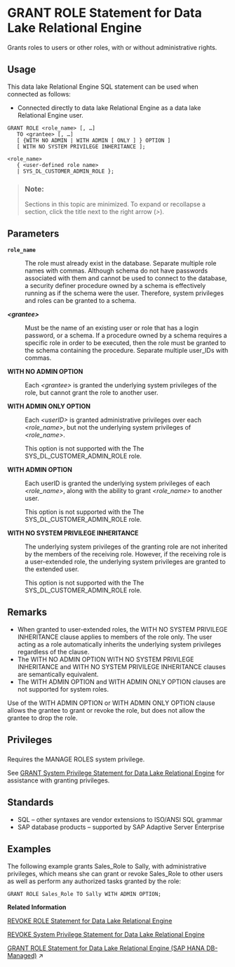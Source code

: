 <!-- loioa3e379cc84f21015bccfaff98164bf01 -->

# GRANT ROLE Statement for Data Lake Relational Engine

Grants roles to users or other roles, with or without administrative rights.



<a name="loioa3e379cc84f21015bccfaff98164bf01__section_ovp_dvr_znb"/>

## Usage

This data lake Relational Engine SQL statement can be used when connected as follows:

-   Connected directly to data lake Relational Engine as a data lake Relational Engine user.



```
GRANT ROLE <role_name> [, …] 
   TO <grantee> [, …]
   [ {WITH NO ADMIN | WITH ADMIN [ ONLY ] } OPTION ]
   [ WITH NO SYSTEM PRIVILEGE INHERITANCE ];
```

```
<role_name>
   { <user-defined role name>
   | SYS_DL_CUSTOMER_ADMIN_ROLE };
```



> ### Note:  
> Sections in this topic are minimized. To expand or recollapse a section, click the title next to the right arrow \(*\>*\).



<a name="loioa3e379cc84f21015bccfaff98164bf01__grant_role_parm1"/>

## Parameters


<dl>
<dt><b>

`role_name`

</b></dt>
<dd>

The role must already exist in the database. Separate multiple role names with commas. Although schema do not have passwords associated with them and cannot be used to connect to the database, a security definer procedure owned by a schema is effectively running as if the schema were the user. Therefore, system privileges and roles can be granted to a schema.



</dd><dt><b>

*<grantee\>*

</b></dt>
<dd>

Must be the name of an existing user or role that has a login password, or a schema. If a procedure owned by a schema requires a specific role in order to be executed, then the role must be granted to the schema containing the procedure. Separate multiple user\_IDs with commas.



</dd><dt><b>

WITH NO ADMIN OPTION

</b></dt>
<dd>

Each *<grantee\>* is granted the underlying system privileges of the role, but cannot grant the role to another user.



</dd><dt><b>

WITH ADMIN ONLY OPTION

</b></dt>
<dd>

Each *<userID\>* is granted administrative privileges over each *<role\_name\>*, but not the underlying system privileges of *<role\_name\>*.

This option is not supported with the The SYS\_DL\_CUSTOMER\_ADMIN\_ROLE role.



</dd><dt><b>

WITH ADMIN OPTION

</b></dt>
<dd>

Each userID is granted the underlying system privileges of each *<role\_name\>*, along with the ability to grant *<role\_name\>* to another user.

This option is not supported with the The SYS\_DL\_CUSTOMER\_ADMIN\_ROLE role.



</dd><dt><b>

WITH NO SYSTEM PRIVILEGE INHERITANCE

</b></dt>
<dd>

The underlying system privileges of the granting role are not inherited by the members of the receiving role. However, if the receiving role is a user-extended role, the underlying system privileges are granted to the extended user.

This option is not supported with the The SYS\_DL\_CUSTOMER\_ADMIN\_ROLE role.



</dd>
</dl>



<a name="loioa3e379cc84f21015bccfaff98164bf01__grant_role_remarks1"/>

## Remarks

-   When granted to user-extended roles, the WITH NO SYSTEM PRIVILEGE INHERITANCE clause applies to members of the role only. The user acting as a role automatically inherits the underlying system privileges regardless of the clause.
-   The WITH NO ADMIN OPTION WITH NO SYSTEM PRIVILEGE INHERITANCE and WITH NO SYSTEM PRIVILEGE INHERITANCE clauses are semantically equivalent.
-   The WITH ADMIN OPTION and WITH ADMIN ONLY OPTION clauses are not supported for system roles.

Use of the WITH ADMIN OPTION or WITH ADMIN ONLY OPTION clause allows the grantee to grant or revoke the role, but does not allow the grantee to drop the role.



<a name="loioa3e379cc84f21015bccfaff98164bf01__grant_role_privileges1"/>

## Privileges



### 

Requires the MANAGE ROLES system privilege.

See [GRANT System Privilege Statement for Data Lake Relational Engine](grant-system-privilege-statement-for-data-lake-relational-engine-a3dfcb0.md) for assistance with granting privileges.



<a name="loioa3e379cc84f21015bccfaff98164bf01__grant_role_standards1"/>

## Standards

-   SQL – other syntaxes are vendor extensions to ISO/ANSI SQL grammar
-   SAP database products – supported by SAP Adaptive Server Enterprise



<a name="loioa3e379cc84f21015bccfaff98164bf01__grant_role_example1"/>

## Examples

The following example grants Sales\_Role to Sally, with administrative privileges, which means she can grant or revoke Sales\_Role to other users as well as perform any authorized tasks granted by the role:

```
GRANT ROLE Sales_Role TO Sally WITH ADMIN OPTION;
```

**Related Information**  


[REVOKE ROLE Statement for Data Lake Relational Engine](revoke-role-statement-for-data-lake-relational-engine-a3e9de3.md "Removes a users membership in a role or his or her ability to administer the role.")

[REVOKE System Privilege Statement for Data Lake Relational Engine](revoke-system-privilege-statement-for-data-lake-relational-engine-a3eadda.md "Removes specific system privileges from specific users and the right to administer the privilege.")

[GRANT ROLE Statement for Data Lake Relational Engine (SAP HANA DB-Managed)](https://help.sap.com/viewer/a898e08b84f21015969fa437e89860c8/2023_4_QRC/en-US/59327e42f46b461db8a501229bc29461.html "Grants roles to users or other roles, with or without administrative rights.") :arrow_upper_right:

